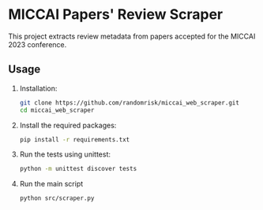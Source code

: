 # MICCAI Papers' Review Scraper
This project extracts review metadata from papers accepted for the MICCAI 2023 conference.

## Usage
1. Installation:
   ```bash
   git clone https://github.com/randomrisk/miccai_web_scraper.git
   cd miccai_web_scraper

2. Install the required packages:
   ```bash
   pip install -r requirements.txt

4. Run the tests using unittest:
   ```bash
   python -m unittest discover tests

6. Run the main script
   ```bash
   python src/scraper.py
